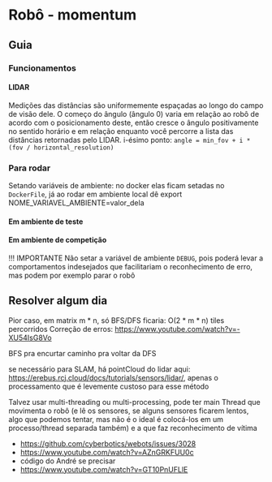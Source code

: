 # Robô - momentum

## Guia

### Funcionamentos

#### LIDAR

Medições das distâncias são uniformemente espaçadas ao longo do campo de visão dele. O começo do ângulo (ângulo 0) varia em relação ao robô de acordo com o posicionamento deste, então cresce o ângulo positivamente no sentido horário e em relação enquanto você percorre a lista das distâncias retornadas pelo LIDAR.
i-ésimo ponto: `angle = min_fov + i * (fov / horizontal_resolution)`

### Para rodar

Setando variáveis de ambiente: no docker elas ficam setadas no `DockerFile`, já ao rodar em ambiente local dê export NOME_VARIAVEL_AMBIENTE=valor_dela

#### Em ambiente de teste

#### Em ambiente de competição

!!! IMPORTANTE
Não setar a variável de ambiente `DEBUG`, pois poderá levar a comportamentos indesejados que facilitariam o reconhecimento de erro, mas podem por exemplo parar o robô

## Resolver algum dia

Pior caso, em matrix m \* n, só BFS/DFS ficaria: O(2 \* m \* n) tiles percorridos
Correção de erros: https://www.youtube.com/watch?v=-XU54IsG8Vo

BFS pra encurtar caminho pra voltar da DFS

se necessário para SLAM, há pointCloud do lidar aqui: https://erebus.rcj.cloud/docs/tutorials/sensors/lidar/, apenas o processamento que é levemente custoso para esse método

Talvez usar multi-threading ou multi-processing, pode ter main Thread que movimenta o robô (e lê os sensores, se alguns sensores ficarem lentos, algo que podemos tentar, mas não é o ideal é colocá-los em um processo/thread separada também) e a que faz reconhecimento de vítima
- https://github.com/cyberbotics/webots/issues/3028
- https://www.youtube.com/watch?v=AZnGRKFUU0c
- código do André se precisar
- https://www.youtube.com/watch?v=GT10PnUFLlE
